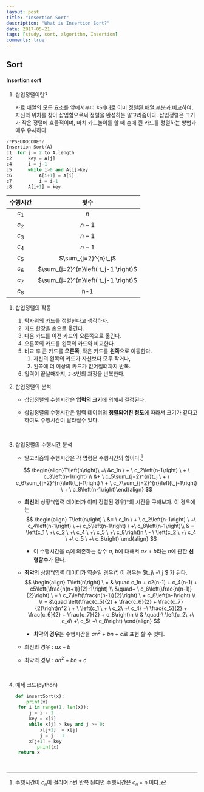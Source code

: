```yaml
---
layout: post
title: "Insertion Sort"
description: "What is Insertion Sort?"
date: 2017-05-21
tags: [study, sort, algorithm, Insertion]
comments: true
---
```


## Sort

#### Insertion sort

1. 삽입정렬이란?

   자료 배열의 모든 요소를 앞에서부터 차례대로 이미 <u>정렬된 배열 부분과 비교</u>하여, 자신의 위치를 찾아 삽입함으로써 정렬을 완성하는 알고리즘이다. 삽입정렬은 크기가 작은 정렬에 효율적이며, 마치 카드놀이를 할 때 손에 쥔 카드를 정렬하는 방법과 매우 유사하다.

```python
/*PSEUDOCODE*/
Insertion-Sort(A)
c1	for j = 2 to A.length			
c2		key = A[j]					
c4		i = j-1						
c5		while i>0 and A[i]>key		
c6			A[i+1] = A[i]			
c7			i = i-1					
c8		A[i+1] = key
```

| 수행시간  |                  횟수                  |
| :---: | :----------------------------------: |
| $c_1$ |                 $n$                  |
| $c_2$ |                $n-1$                 |
| $c_3$ |                $n-1$                 |
| $c_4$ |                $n-1$                 |
| $c_5$ |         $\sum_{j=2}^{n}t_j$          |
| $c_6$ | $\sum_{j=2}^{n}\left( t_j-1 \right)$ |
| $c_7$ | $\sum_{j=2}^{n}\left( t_j-1 \right)$ |
| $c_8$ |                 n-1                  |

1. 삽입정렬의 작동

   1. 탁자위의 카드를 정렬한다고 생각하자.
   2. 카드 한장을 손으로 옮긴다. 
   3. 다음 카드를 이전 카드의 오른쪽으로 옮긴다.
   4. 오른쪽의 카드를 왼쪽의 카드와 비교한다.
   5. 비교 후 큰 카드를 **오른쪽**, 작은 카드를 **왼쪽**으로 이동한다.
      1. 자신의 왼쪽의 카드가 자신보다 모두 작거나, 
      2. 왼쪽에 더 이상의 카드가 없어질떄까지 반복.
   6. 입력이 끝날때까지, `2~5`번의 과정을 반복한다.
      <br>

2. 삽입정렬의 분석

   - 삽입정렬의 수행시간은 **입력의 크기**에 의해서 결정된다.

   - 삽입정렬의 수행시간은 입력 데이터의 **정렬되어진 정도**에 따라서 크기가 같다고 하여도 수행시간이 달라질수 있다.

     <br>

3. 삽입정렬의 수행시간 분석

   - 알고리즘의 수행시간은 각 명령문 수행시간의 합이다.[^1]

   $$
   \begin{align}T\left(n\right)\ =\ &c_1n \ + \ c_2\left(n-1\right) \ + \ c_3\left(n-1\right) \\ 
   &+ \ c_5\sum_{j=2}^{n}t_j \ + \ c_6\sum_{j=2}^{n}\left(t_j-1\right) \ + \ c_7\sum_{j=2}^{n}\left(t_j-1\right) \ + \ c_8\left(n-1\right)\end{align}
   $$

   - **최선**의 상황*(입력 데이터가 이미 정렬된 경우)*의 시간을 구해보자. 이 경우에는
     $$
     \begin{align}
     T\left(n\right) \ &= \ c_1n \ + \ c_2\left(n-1\right) \ +\ c_4\left(n-1\right) \ +\ c_5\left(n-1\right) \ +\ c_8\left(n-1\right)\\
     & = \left(c_1 \ +\ c_2 \ +\  c_4 \ +\  c_5 \ +\  c_8\right)n \ - \ \left(c_2 \ +\  c_4 \ +\  c_5 \ +\  c_8\right)
     \end{align}
     $$

     - 이 수행시간을 $c_i$에 의존하는 상수 $a, \ b$에 대해서 $ax \ +\ b$라는 $n$에 관한 **선형함수**가 된다.

   - **최악**의 상황*(입력 데이터가 역순일 경우)*. 이 경우는 $t_j\ =\ j $ 가 된다.
     $$
     \begin{align}
     T\left(n\right) \ = & \quad c_1n + c2(n-1) + c_4(n-1) + c5\left(\frac{n(n+1)}{2}-1\right) \\
     &\quad+ \ c_6\left(\frac{n(n-1)}{2}\right) \ + \ c_7\left(\frac{n(n-1)}{2}\right) \ + c_8\left(n-1\right) \\ \\
     = &\quad \left(\frac{c_5}{2} + \frac{c_6}{2} + \frac{c_7}{2}\right)n^2 \ + \ \left(c_1 \ + \ c_2\ +\ c_4\ +\ \frac{c_5}{2} + \frac{c_6}{2} + \frac{c_7}{2} + c_8\right)n \\
     & \quad-\ \left(c_2\ +\ c_4\ +\ c_5\ +\ c_8\right)
     \end{align}
     $$

     - **최악의 경우**는 수행시간을 $an^2 \ +\ bn \ +\ c$로 표현 할 수 잇다.

   - 최선의 경우 : $ax + b$

   - 최악의 경우 : $an^2 \ +\ bn \ +\ c$

     ​

4. 예제 코드(python)

   ```python
   def insertSort(x):
       print(x)
   	for i in range(1, len(x)):
   		j = i - 1
   		key = x[i]
   		while x[j] > key and j >= 0:
   			x[j+1]  = x[j]
   			j = j - 1
   		x[j+1] = key
           print(x)
   	return x
   ```

   ​

   [^1]: 수행시간이 $c_n$이 걸리며 $n$번 반복 된다면 수행시간은 $c_n\times n$ 이다.
